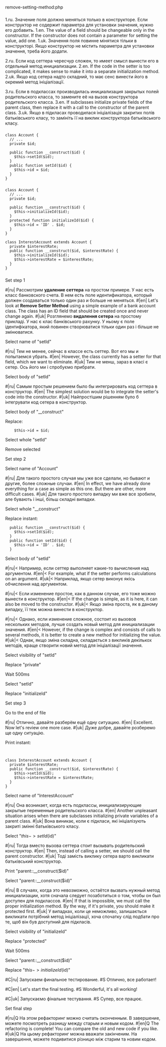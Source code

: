 remove-setting-method:php

###

1.ru. Значение поля должно меняться только в конструкторе. Если конструктор не содержит параметра для установки значения, нужно его добавить.
1.en. The value of a field should be changeable only in the constructor. If the constructor does not contain a parameter for setting the value, add one.
1.uk. Значення поля повинне мінятися тільки в конструкторі. Якщо конструктор не містить параметра для установки значення, треба його додати.

2.ru. Если код сеттера чересчур сложен, то имеет смысл вынести его в отдельный метод инициализации.
2.en. If the code in the setter is too complicated, it makes sense to make it into a separate initialization method.
2.uk. Якщо код сетера надто складний, то має сенс винести його в окремий метод ініціалізації.

3.ru. Если в подклассах производилась инициализация закрытых полей родительского класса, то замените её на вызов конструктора родительского класса.
3.en. If subclasses initialize private fields of the parent class, then replace it with a call to the constructor of the parent class.
3.uk. Якщо в підкласах проводилася ініціалізація закритих полів батьківського класу, то замініть її на виклик конструктора батьківського класу.



###

```
class Account {
  // ...
  private $id;

  public function __construct($id) {
    $this->setId($id);
  }
  public function setId($id) {
    $this->id = $id;
  }
}
```

###

```
class Account {
  // ...
  private $id;

  public function __construct($id) {
    $this->initializeId($id);
  }
  protected function initializeId($id) {
    $this->id = 'ID' . $id;
  }
}

class InterestAccount extends Account {
  private $interestRate;
  public function __construct($id, $interestRate) {
    $this->initializeId($id);
    $this->interestRate = $interestRate;
  }
}
```

###

Set step 1

#|ru| Рассмотрим <b>удаление сеттера</b> на простом примере. У нас есть класс банковского счета. В нем есть поле идентификатора, который должен создаваться только один раз и больше не меняться.
#|en| Let's look at <b>Remove Setter Method</b> using a simple example of a bank account class. The class has an ID field that should be created once and never change again.
#|uk| Розглянемо <b>видалення сетера</b> на простому прикладі. У нас є клас банківського рахунку. У ньому є поле ідентифікатора, який повинен створюватися тільки один раз і більше не змінюватися.

Select name of "setId"

#|ru| Тем не менее, сейчас в классе есть сеттер. Вот его мы и попытаемся убрать.
#|en| However, the class currently has a setter for that field, which we want to eliminate.
#|uk| Тим не менш, зараз в класі є сетер. Ось його ми і спробуємо прибрати.

Select body of "setId"

#|ru| Самым простым решением было бы интегрировать код сеттера в конструктор.
#|en| The simplest solution would be to integrate the setter's code into the constructor.
#|uk| Найпростішим рішенням було б інтегрувати код сетера в конструктор.

Select body of "__construct"

Replace:
```
    $this->id = $id;
```

Select whole "setId"

Remove selected

Set step 2

Select name of "Account"

#|ru| Для такого простого случая мы уже все сделали, но бывают и другие, более сложные случаи.
#|en| In effect, we have already done everything for a case as simple as this one. But there are other, more difficult cases.
#|uk| Для такого простого випадку ми вже все зробили, але бувають і інші, більш складні випадки.

Select whole "__construct"

Replace instant:
```
  public function __construct($id) {
    $this->setId($id);
  }
  public function setId($id) {
    $this->id = 'ID' . $id;
  }

```

Select body of "setId"

#|ru|< Например, если сеттер выполняет какие-то вычисления над аргументом.
#|en|< For example, what if the setter performs calculations on an argument.
#|uk|< Наприклад, якщо сетер виконує якісь обчислення над аргументом.

#|ru|< Если изменение простое, как в данном случае, его тоже можно вынести в конструктор.
#|en|< If the change is simple, as it is here, it can also be moved to the constructor.
#|uk|< Якщо зміна проста, як в даному випадку, її теж можна винести в конструктор.

#|ru|< Однако, если изменение сложное, состоит из вызовов нескольких методов, лучше создать новый метод для инициализации значения.
#|en|< However, if the change is complex and consists of calls to several methods, it is better to create a new method for initializing the value.
#|uk|< Однак, якщо зміна складна, складається з викликів декількох методів, краще створити новий метод для ініціалізації значення.

Select visibility of "setId"

Replace "private"

Wait 500ms

Select "setId"

Replace "initializeId"

Set step 3

Go to the end of file

#|ru| Отлично, давайте разберём ещё одну ситуацию.
#|en| Excellent. Now let's review one more case.
#|uk| Дуже добре, давайте розберемо ще одну ситуацію.

Print instant:
```


class InterestAccount extends Account {
  private $interestRate;
  public function __construct($id, $interestRate) {
    $this->setId($id);
    $this->interestRate = $interestRate;
  }
}
```

Select name of "InterestAccount"

#|ru| Она возникает, когда есть подклассы, инициализирующие закрытые переменные родительского класса.
#|en| Another unpleasant situation arises when there are subclasses initializing private variables of a parent class.
#|uk| Вона виникає, коли є підкласи, які ініціалізують закриті змінні батьківського класу.

Select "$this->setId($id)"

#|ru| Тогда вместо вызова сеттера стоит вызывать родительский конструктор.
#|en| Then, instead of calling a setter, we should call the parent constructor.
#|uk| Тоді замість виклику сетера варто викликати батьківський конструктор.

Print "parent::__construct($id)"

Select "parent::__construct($id)"

#|ru| В случаях, когда это невозможно, остаётся вызвать нужный метод инициализации, хотя сначала следует позаботиться о том, чтобы он был доступен для подклассов.
#|en| If that is impossible, we must call the proper initialization method. By the way, if it's private, you should make it protected first.
#|uk| У випадках, коли це неможливо, залишається викликати потрібний метод ініціалізації, хоча спочатку слід подбати про те, щоб він був доступний для підкласів.

Select visibility of "initializeId"

Replace "protected"

Wait 500ms

Select "parent::__construct($id)"

Replace "$this->initializeId($id)"

#C|ru| Запускаем финальное тестирование.
#S Отлично, все работает!

#C|en| Let's start the final testing.
#S Wonderful, it's all working!

#C|uk| Запускаємо фінальне тестування.
#S Супер, все працює.

Set final step

#|ru|Q На этом рефакторинг можно считать оконченным. В завершение, можете посмотреть разницу между старым и новым кодом.
#|en|Q The refactoring is complete! You can compare the old and new code if you like.
#|uk|Q На цьому рефакторинг можна вважати закінченим. На завершення, можете подивитися різницю між старим та новим кодом.